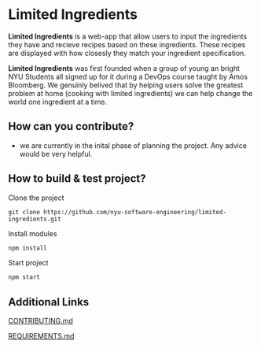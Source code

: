 # Limited Ingredients
**Limited Ingredients** is a web-app that allow users to input the ingredients they have and recieve recipes based on these ingredients. These recipes are displayed with how closesly they match your ingredient specification. 

**Limited Ingredients** was first founded when a group of young an bright NYU Students all signed up for it during a DevOps course taught by Amos Bloomberg. We genuinly belived that by helping users solve the greatest problem at home (cooking with limited ingredients) we can help change the world one ingredient at a time. 

## How can you contribute?

- we are currently in the inital phase of planning the project. Any advice would be very helpful.

## How to build & test project?
Clone the project
```
git clone https://github.com/nyu-software-engineering/limited-ingredients.git
```
Install modules
```js
npm install
```
Start project
```js
npm start
```




## Additional Links
[CONTRIBUTING.md](https://github.com/nyu-software-engineering/limited-ingredients/blob/master/CONTRIBUTING.md) 

[REQUIREMENTS.md](https://github.com/nyu-software-engineering/limited-ingredients/blob/master/REQUIREMENTS.md) 
